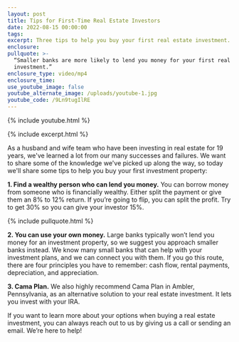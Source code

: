 ```yaml
---
layout: post
title: Tips for First-Time Real Estate Investors
date: 2022-08-15 00:00:00
tags:
excerpt: Three tips to help you buy your first real estate investment.
enclosure:
pullquote: >-
  “Smaller banks are more likely to lend you money for your first real estate
  investment.”
enclosure_type: video/mp4
enclosure_time:
use_youtube_image: false
youtube_alternate_image: /uploads/youtube-1.jpg
youtube_code: /9Ln9tugIlRE
---
```

{% include youtube.html %}

{% include excerpt.html %}

As a husband and wife team who have been investing in real estate for 19 years, we've learned a lot from our many successes and failures. We want to share some of the knowledge we've picked up along the way, so today we'll share some tips to help you buy your first investment property:

**1\. Find a wealthy person who can lend you money.** You can borrow money from someone who is financially wealthy. Either split the payment or give them an 8% to 12% return. If you’re going to flip, you can split the profit. Try to get 30% so you can give your investor 15%.&nbsp;

{% include pullquote.html %}

**2\. You can use your own money.** Large banks typically won’t lend you money for an investment property, so we suggest you approach smaller banks instead. We know many small banks that can help with your investment plans, and we can connect you with them. If you go this route, there are four principles you have to remember: cash flow, rental payments, depreciation, and appreciation.&nbsp;

**3\. Cama Plan.** We also highly recommend Cama Plan in Ambler, Pennsylvania, as an alternative solution to your real estate investment. It lets you invest with your IRA.&nbsp;

If you want to learn more about your options when buying a real estate investment, you can always reach out to us by giving us a call or sending an email. We’re here to help\!